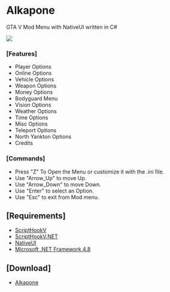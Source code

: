 # Alkapone

GTA V Mod Menu with NativeUI written in C#<br>

<img src ="https://github.com/anonik9900/Essential-Menu/blob/master/preview/preview6.jpg?raw=true">


<h3> [Features] </h3>
<p>
  <ul>
    <li>Player Options</li>
    <li>Online Options</li>
    <li>Vehicle Options</li>
    <li>Weapon Options</li>
    <li>Money Options</li>
    <li>Bodyguard Menu</li>
    <li>Vision Options</li>
    <li>Weather Options</li>
    <li>Time Options</li>
    <li>Misc Options</li>
    <li>Teleport Options</li>
    <li>North Yankton Options</li>
    <li>Credits</li>
    </ul
   </p>
   
   <h3> [Commands] </h3>
   <p>
    <ul>
     <li>Press "Z" To Open the Menu or customize it with the .ini file.</li>
     <li>Use "Arrow_Up" to move Up.</li>
     <li>Use "Arrow_Down" to move Down.</li>
     <li>Use "Enter" to select an Option.</li>
     <li>Use "Esc" to exit from Mod menu.</li>
     </ul>
     </p>   
     <h2>[Requirements]</h2>
     <p>
     <ul>
     <li><a href="http://www.dev-c.com/gtav/scripthookv/">ScriptHookV</a></li>
     <li><a href="https://it.gta5-mods.com/tools/scripthookv-net">ScriptHookV.NET</a></li>
     <li><a href="http://gtaforums.com/topic/809284-net-nativeui/">NativeUI</a></li>
     <li><a href="https://www.microsoft.com/it-it/download/details.aspx?id=42642">Microsoft .NET Framework 4.8</a></li>
     </ul>
     </p>
     <h2>[Download]</h2>
     <p>
     <ul>
     <li><a href="https://anonfiles.com/LcB2McQcy8/Alkapone_Menu_zip/">Alkapone</a></li>
     </ul>
     </p>
     
    

